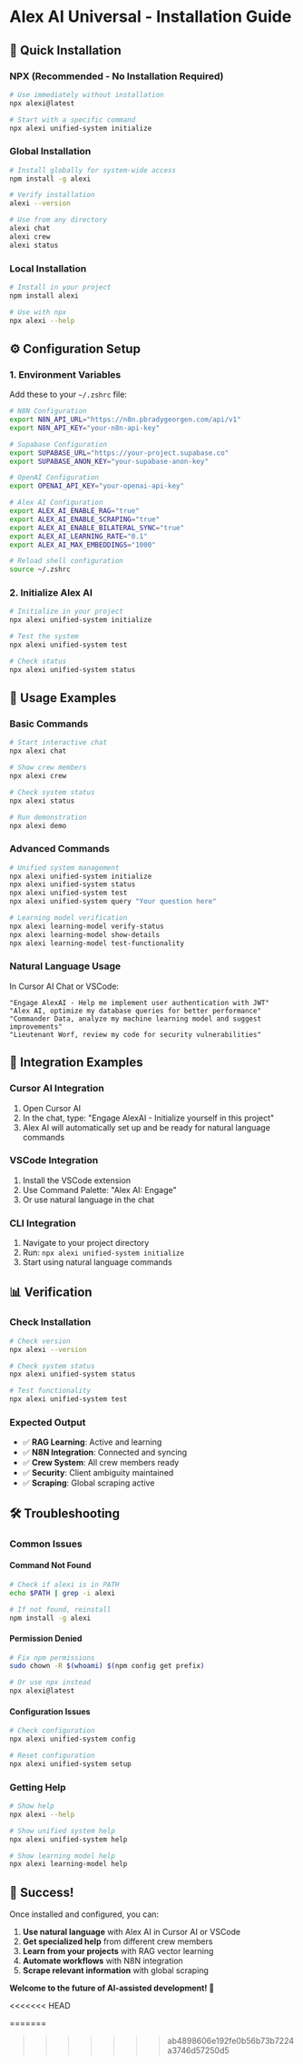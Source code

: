 # Alex AI Universal - Installation Guide

## 🚀 Quick Installation

### NPX (Recommended - No Installation Required)
```bash
# Use immediately without installation
npx alexi@latest

# Start with a specific command
npx alexi unified-system initialize
```

### Global Installation
```bash
# Install globally for system-wide access
npm install -g alexi

# Verify installation
alexi --version

# Use from any directory
alexi chat
alexi crew
alexi status
```

### Local Installation
```bash
# Install in your project
npm install alexi

# Use with npx
npx alexi --help
```

## ⚙️ Configuration Setup

### 1. Environment Variables

Add these to your `~/.zshrc` file:

```bash
# N8N Configuration
export N8N_API_URL="https://n8n.pbradygeorgen.com/api/v1"
export N8N_API_KEY="your-n8n-api-key"

# Supabase Configuration
export SUPABASE_URL="https://your-project.supabase.co"
export SUPABASE_ANON_KEY="your-supabase-anon-key"

# OpenAI Configuration
export OPENAI_API_KEY="your-openai-api-key"

# Alex AI Configuration
export ALEX_AI_ENABLE_RAG="true"
export ALEX_AI_ENABLE_SCRAPING="true"
export ALEX_AI_ENABLE_BILATERAL_SYNC="true"
export ALEX_AI_LEARNING_RATE="0.1"
export ALEX_AI_MAX_EMBEDDINGS="1000"

# Reload shell configuration
source ~/.zshrc
```

### 2. Initialize Alex AI

```bash
# Initialize in your project
npx alexi unified-system initialize

# Test the system
npx alexi unified-system test

# Check status
npx alexi unified-system status
```

## 🎯 Usage Examples

### Basic Commands
```bash
# Start interactive chat
npx alexi chat

# Show crew members
npx alexi crew

# Check system status
npx alexi status

# Run demonstration
npx alexi demo
```

### Advanced Commands
```bash
# Unified system management
npx alexi unified-system initialize
npx alexi unified-system status
npx alexi unified-system test
npx alexi unified-system query "Your question here"

# Learning model verification
npx alexi learning-model verify-status
npx alexi learning-model show-details
npx alexi learning-model test-functionality
```

### Natural Language Usage

In Cursor AI Chat or VSCode:
```
"Engage AlexAI - Help me implement user authentication with JWT"
"Alex AI, optimize my database queries for better performance"
"Commander Data, analyze my machine learning model and suggest improvements"
"Lieutenant Worf, review my code for security vulnerabilities"
```

## 🔧 Integration Examples

### Cursor AI Integration
1. Open Cursor AI
2. In the chat, type: "Engage AlexAI - Initialize yourself in this project"
3. Alex AI will automatically set up and be ready for natural language commands

### VSCode Integration
1. Install the VSCode extension
2. Use Command Palette: "Alex AI: Engage"
3. Or use natural language in the chat

### CLI Integration
1. Navigate to your project directory
2. Run: `npx alexi unified-system initialize`
3. Start using natural language commands

## 📊 Verification

### Check Installation
```bash
# Check version
npx alexi --version

# Check system status
npx alexi unified-system status

# Test functionality
npx alexi unified-system test
```

### Expected Output
- ✅ **RAG Learning**: Active and learning
- ✅ **N8N Integration**: Connected and syncing
- ✅ **Crew System**: All crew members ready
- ✅ **Security**: Client ambiguity maintained
- ✅ **Scraping**: Global scraping active

## 🛠️ Troubleshooting

### Common Issues

#### Command Not Found
```bash
# Check if alexi is in PATH
echo $PATH | grep -i alexi

# If not found, reinstall
npm install -g alexi
```

#### Permission Denied
```bash
# Fix npm permissions
sudo chown -R $(whoami) $(npm config get prefix)

# Or use npx instead
npx alexi@latest
```

#### Configuration Issues
```bash
# Check configuration
npx alexi unified-system config

# Reset configuration
npx alexi unified-system setup
```

### Getting Help
```bash
# Show help
npx alexi --help

# Show unified system help
npx alexi unified-system help

# Show learning model help
npx alexi learning-model help
```

## 🎉 Success!

Once installed and configured, you can:

1. **Use natural language** with Alex AI in Cursor AI or VSCode
2. **Get specialized help** from different crew members
3. **Learn from your projects** with RAG vector learning
4. **Automate workflows** with N8N integration
5. **Scrape relevant information** with global scraping

**Welcome to the future of AI-assisted development! 🖖**









<<<<<<< HEAD

=======
>>>>>>> ab4898606e192fe0b56b73b7224a3746d57250d5
